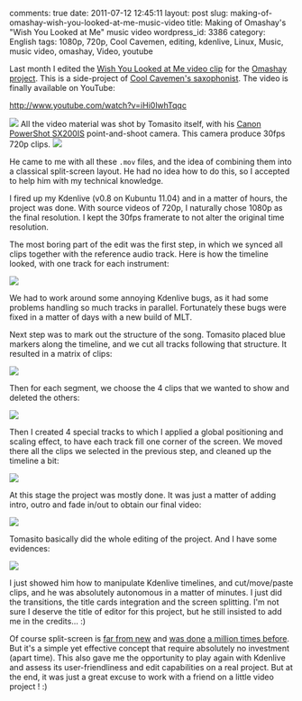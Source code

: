 comments: true
date: 2011-07-12 12:45:11
layout: post
slug: making-of-omashay-wish-you-looked-at-me-music-video
title: Making of Omashay's "Wish You Looked at Me" music video
wordpress_id: 3386
category: English
tags: 1080p, 720p, Cool Cavemen, editing, kdenlive, Linux, Music, music video, omashay, Video, youtube

Last month I edited the [Wish You Looked at Me video clip](http://omashay.com/wish-you-looked-at-me-video-clip/) for the [Omashay project](http://omashay.com). This is a side-project of [Cool Cavemen's saxophonist](http://coolcavemen.com/biography/tomasito/). The video is finally available on YouTube:

http://www.youtube.com/watch?v=iHi0lwhTqqc

[![](http://ws.assoc-amazon.com/widgets/q?_encoding=UTF8&Format=_SL110_&ASIN=B001SER45Q&MarketPlace=US&ID=AsinImage&WS=1&tag=kevideld-20&ServiceVersion=20070822)](http://www.amazon.com/gp/product/B001SER45Q/ref=as_li_tf_il?ie=UTF8&tag=kevideld-20&linkCode=as2&camp=217145&creative=399381&creativeASIN=B001SER45Q) All the video material was shot by Tomasito itself, with his [Canon PowerShot SX200IS](http://www.amazon.com/gp/product/B001SER45Q/ref=as_li_tf_tl?ie=UTF8&tag=kevideld-20&linkCode=as2&camp=217145&creative=399381&creativeASIN=B001SER45Q) point-and-shoot camera. This camera produce 30fps 720p clips.
![](http://www.assoc-amazon.com/e/ir?t=kevideld-20&l=as2&o=1&a=B001SER45Q&camp=217145&creative=399381)

He came to me with all these `.mov` files, and the idea of combining them into a classical split-screen layout. He had no idea how to do this, so I accepted to help him with my technical knowledge.

I fired up my Kdenlive (v0.8 on Kubuntu 11.04) and in a matter of hours, the project was done. With source videos of 720p, I naturally chose 1080p as the final resolution. I kept the 30fps framerate to not alter the original time resolution.

The most boring part of the edit was the first step, in which we synced all clips together with the reference audio track. Here is how the timeline looked, with one track for each instrument:

[![](http://kevin.deldycke.com/wp-content/uploads/2011/07/wish-you-looked-at-me-kdenlive-timeline-01-300x187.png)](http://kevin.deldycke.com/wp-content/uploads/2011/07/wish-you-looked-at-me-kdenlive-timeline-01.png)

We had to work around some annoying Kdenlive bugs, as it had some problems handling so much tracks in parallel. Fortunately these bugs were fixed in a matter of days with a new build of MLT.

Next step was to mark out the structure of the song. Tomasito placed blue markers along the timeline, and we cut all tracks following that structure. It resulted in a matrix of clips:

[![](http://kevin.deldycke.com/wp-content/uploads/2011/07/wish-you-looked-at-me-kdenlive-timeline-02-300x187.png)](http://kevin.deldycke.com/wp-content/uploads/2011/07/wish-you-looked-at-me-kdenlive-timeline-02.png)

Then for each segment, we choose the 4 clips that we wanted to show and deleted the others:

[![](http://kevin.deldycke.com/wp-content/uploads/2011/07/wish-you-looked-at-me-kdenlive-timeline-04-300x187.png)](http://kevin.deldycke.com/wp-content/uploads/2011/07/wish-you-looked-at-me-kdenlive-timeline-04.png)

Then I created 4 special tracks to which I applied a global positioning and scaling effect, to have each track fill one corner of the screen. We moved there all the clips we selected in the previous step, and cleaned up the timeline a bit:

[![](http://kevin.deldycke.com/wp-content/uploads/2011/07/wish-you-looked-at-me-kdenlive-timeline-05-300x187.png)](http://kevin.deldycke.com/wp-content/uploads/2011/07/wish-you-looked-at-me-kdenlive-timeline-05.png)

At this stage the project was mostly done. It was just a matter of adding intro, outro and fade in/out to obtain our final video:

[![](http://kevin.deldycke.com/wp-content/uploads/2011/07/wish-you-looked-at-me-kdenlive-timeline-06-300x187.png)](http://kevin.deldycke.com/wp-content/uploads/2011/07/wish-you-looked-at-me-kdenlive-timeline-06.png)

Tomasito basically did the whole editing of the project. And I have some evidences:

[![](http://kevin.deldycke.com/wp-content/uploads/2011/07/tomasito-editing-session-300x200.jpg)](http://kevin.deldycke.com/wp-content/uploads/2011/07/tomasito-editing-session.jpg)

I just showed him how to manipulate Kdenlive timelines, and cut/move/paste clips, and he was absolutely autonomous in a matter of minutes. I just did the transitions, the title cards integration and the screen splitting. I'm not sure I deserve the title of editor for this project, but he still insisted to add me in the credits... :)

Of course split-screen is [far from new](http://monsterkidclassichorrorforum.yuku.com/reply/304973/Oldest-Split-Screen-effect#reply-304973) and [was done](http://www.youtube.com/watch?v=vsMIuuV05uc) [a million times before](http://en.wikipedia.org/wiki/Split_screen_(filmmaking)#List_of_notable_films_using_split_screen). But it's a simple yet effective concept that require absolutely no investment (apart time). This also gave me the opportunity to play again with Kdenlive and assess its user-friendliness and edit capabilities on a real project. But at the end, it was just a great excuse to work with a friend on a little video project ! :)
